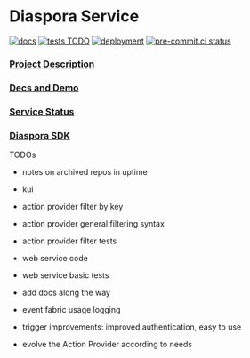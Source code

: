 # Diaspora Service

[![docs](https://github.com/haochenpan/diaspora-service/actions/workflows/docs.yml/badge.svg)](https://github.com/haochenpan/diaspora-service/actions/workflows/docs.yml)
[![tests TODO](https://github.com/globus-labs/diaspora-action-provider/actions/workflows/tests.yml/badge.svg)](https://github.com/globus-labs/diaspora-action-provider/actions)
[![deployment](https://github.com/haochenpan/diaspora-service/actions/workflows/deployment.yml/badge.svg)](https://github.com/haochenpan/diaspora-service/actions/workflows/deployment.yml)
[![pre-commit.ci status](https://results.pre-commit.ci/badge/github/haochenpan/diaspora-service/main.svg)](https://results.pre-commit.ci/latest/github/haochenpan/diaspora-service/main)


### [Project Description](https://diaspora-project.github.io/)

### [Decs and Demo](https://haochenpan.github.io/diaspora-service/)

### [Service Status](https://haochenpan.github.io/diaspora-uptime-monitor/)

### [Diaspora SDK](https://github.com/globus-labs/diaspora-event-sdk)

TODOs

- notes on archived repos in uptime
- kui

- action provider filter by key
- action provider general filtering syntax
- action provider filter tests

- web service code
- web service basic tests

- add docs along the way

- event fabric usage logging
- trigger improvements: improved authentication, easy to use
- evolve the Action Provider according to needs
